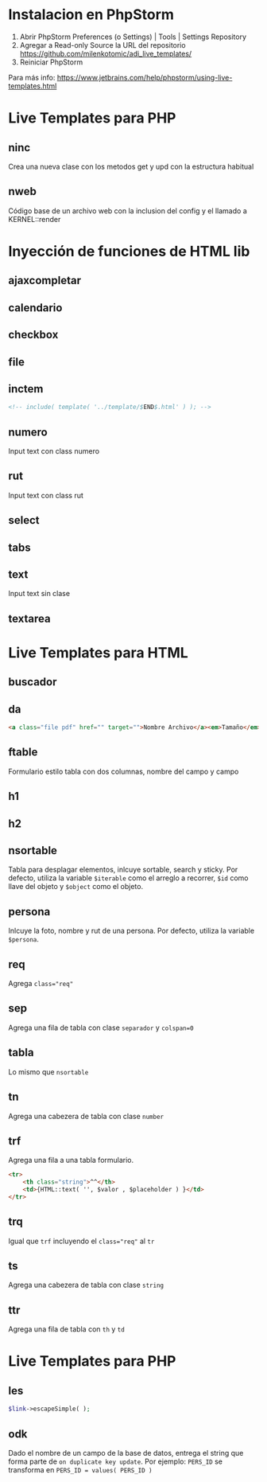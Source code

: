 # Instalacion en PhpStorm

1. Abrir PhpStorm Preferences (o Settings) | Tools | Settings Repository
2. Agregar a Read-only Source la URL del repositorio <https://github.com/milenkotomic/adi_live_templates/>
3. Reiniciar PhpStorm

Para más info: <https://www.jetbrains.com/help/phpstorm/using-live-templates.html>

# Live Templates para PHP 
## ninc
Crea una nueva clase con los metodos get y upd con la estructura habitual

## nweb
Código base de un archivo web con la inclusion del config y el llamado a KERNEL::render

# Inyección de funciones de HTML lib 
## ajaxcompletar

## calendario

## checkbox

## file

## inctem
```HTML
<!-- include( template( '../template/$END$.html' ) ); -->
```

## numero
Input text con class numero

## rut
Input text con class rut

## select

## tabs

## text
Input text sin clase

## textarea

# Live Templates para HTML
## buscador

## da
```HTML
<a class="file pdf" href="" target="">Nombre Archivo</a><em>Tamaño</em>
```

## ftable
Formulario estilo tabla con dos columnas, nombre del campo y campo

## h1

## h2

## nsortable
Tabla para desplagar elementos, inlcuye sortable, search y sticky.
Por defecto, utiliza la variable `$iterable` como el arreglo a recorrer, `$id` como llave del objeto y `$object` como el objeto.

## persona
Inlcuye la foto, nombre y rut de una persona.
Por defecto, utiliza la variable `$persona`.

## req
Agrega `class="req"`

## sep
Agrega una fila de tabla con clase `separador` y `colspan=0`

## tabla
Lo mismo que `nsortable`

## tn
Agrega una cabezera de tabla con clase `number`

## trf
Agrega una fila a una tabla formulario.
```HTML
<tr>
    <th class="string">^^</th>
    <td>{HTML::text( '', $valor , $placeholder ) }</td>
</tr>
```

## trq
Igual que `trf` incluyendo el `class="req"` al `tr`

## ts
Agrega una cabezera de tabla con clase `string`

## ttr
Agrega una fila de tabla con `th` y `td`

# Live Templates para PHP

## les
```PHP
$link->escapeSimple( );
```

## odk
Dado el nombre de un campo de la base de datos, entrega el string que forma parte de `on duplicate key update`. Por ejemplo: 
`PERS_ID` se transforma en `PERS_ID = values( PERS_ID )`
